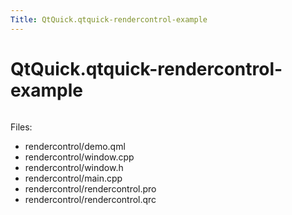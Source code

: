 ```yaml
---
Title: QtQuick.qtquick-rendercontrol-example
---
```


# QtQuick.qtquick-rendercontrol-example

<span class="subtitle"></span>
<!-- $$$rendercontrol-description -->
<p class="centerAlign"><img src="https://developer.ubuntu.com/static/devportal_uploaded/71307143-b1f9-4d08-a2fc-920e8a3815d4-../qtquick-rendercontrol-example/images/rendercontrol-example.jpg" alt="" /></p><p>Files:</p>
<ul>
<li>rendercontrol/demo.qml</li>
<li>rendercontrol/window.cpp</li>
<li>rendercontrol/window.h</li>
<li>rendercontrol/main.cpp</li>
<li>rendercontrol/rendercontrol.pro</li>
<li>rendercontrol/rendercontrol.qrc</li>
</ul>
<!-- @@@rendercontrol -->
